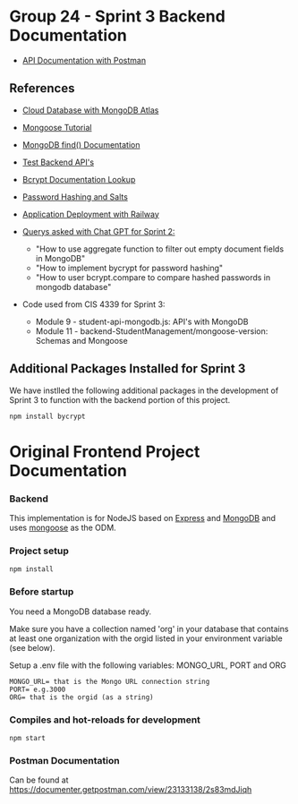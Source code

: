 # Group 24 - Sprint 3 Backend Documentation

- [API Documentation with Postman](https://documenter.getpostman.com/view/23112815/2s93eSZb6X)

## References

- [Cloud Database with MongoDB Atlas](https://www.mongodb.com/atlas)

- [Mongoose Tutorial](https://vegibit.com/mongoose-relationships-tutorial/)

- [MongoDB find() Documentation](https://www.mongodb.com/docs/manual/reference/method/db.collection.find/)

- [Test Backend API's](https://www.postman.com/)

- [Bcrypt Documentation Lookup](https://www.npmjs.com/package/bcrypt)

- [Password Hashing and Salts](https://stackoverflow.com/questions/43092071/how-should-i-store-salts-and-passwords-in-mongodb)

- [Application Deployment with Railway](https://railway.app/)

- [Querys asked with Chat GPT for Sprint 2:](https://openai.com/blog/chatgpt)
    - "How to use aggregate function to filter out empty document fields in MongoDB"
    - "How to implement bycrypt for password hashing"
    - "How to user bcrypt.compare to compare hashed passwords in mongodb database"

- Code used from CIS 4339 for Sprint 3:
    - Module 9 - student-api-mongodb.js: API's with MongoDB
    - Module 11 - backend-StudentManagement/mongoose-version: Schemas and Mongoose


## Additional Packages Installed for Sprint 3

We have instlled the following additional packages in the development of Sprint 3 to function with 
the backend portion of this project.

    npm install bycrypt
    

# Original Frontend Project Documentation
### Backend

This implementation is for NodeJS based on [Express](https://expressjs.com/) and [MongoDB](https://www.mongodb.com/) and uses [mongoose](https://mongoosejs.com/) as the ODM.

### Project setup

    npm install

### Before startup
You need a MongoDB database ready.

Make sure you have a collection named 'org' in your database that contains at least one organization with the orgid listed in your environment variable (see below).

Setup a .env file with the following variables: MONGO_URL, PORT and ORG

    MONGO_URL= that is the Mongo URL connection string
    PORT= e.g.3000
    ORG= that is the orgid (as a string)

### Compiles and hot-reloads for development

    npm start

### Postman Documentation

Can be found at <https://documenter.getpostman.com/view/23133138/2s83mdJiqh>
